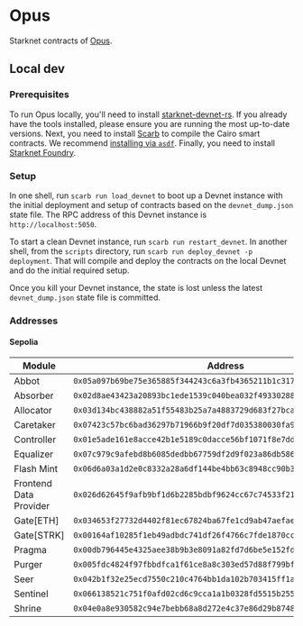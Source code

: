 # Opus

Starknet contracts of [Opus](https://opus.money).

## Local dev

### Prerequisites

To run Opus locally, you'll need to install [starknet-devnet-rs](https://github.com/0xSpaceShard/starknet-devnet-rs). If you already have the tools installed, please ensure you are running the most up-to-date versions. Next, you need to install [Scarb](https://docs.swmansion.com/scarb/docs.html) to compile the Cairo smart contracts. We recommend [installing via `asdf`](https://docs.swmansion.com/scarb/download.html#install-via-asdf). Finally, you need to install [Starknet Foundry](https://github.com/foundry-rs/starknet-foundry).

### Setup

In one shell, run `scarb run load_devnet` to boot up a Devnet instance with the initial deployment and setup of contracts based on the `devnet_dump.json` state file. The RPC address of this Devnet instance is `http://localhost:5050`.

To start a clean Devnet instance, run `scarb run restart_devnet`. In another shell, from the `scripts` directory, run `scarb run deploy_devnet -p deployment`. That will compile and deploy the contracts on the local Devnet and do the initial required setup.

Once you kill your Devnet instance, the state is lost unless the latest `devnet_dump.json` state file is committed. 

### Addresses

#### Sepolia

| Module | Address |
| ------ | --------|
| Abbot       | `0x05a097b69be75e365885f344243c6a3fb4365211b1c317be7618f3a053cc20cb` |
| Absorber    | `0x02d8ae43423a20893bc1ede1539c040bea032f49330288b6e057b513c17bc4ec` |
| Allocator   | `0x03d134bc438882a51f55483b25a7a4883729d683f27bca3f002a0095cc2a913d` |
| Caretaker   | `0x07423c57bc6bad36297b71966b9f20df7d035380030fa9e31853881aa7d045f8` |
| Controller  | `0x01e5ade161e8acce42b1e5189c0dacce56bf1071f8e7dd7e820a21a8e680a055` |
| Equalizer   | `0x07c979c9afebd8b6085dedbb67759df2d9f023a86db586955a9b8b1e1e86b0cf` |
| Flash Mint  | `0x06d6a03a1d2e0c8332a28a6df144be4bb63c8948cc90b31fa1fd8401b62d8ca5` |
| Frontend Data Provider | `0x026d62645f9afb9bf1d6b2285bdbf9624cc67c74533f215204589006635e4c88` |
| Gate[ETH]   | `0x034653f27732d4402f81ec67824ba67fe1cd9ab47aefaee1b504285a65522c3d` |
| Gate[STRK]  | `0x00164af10285f1eb49adbdc741df26f4766c7fde1870ccafbce71e4b50d251da` |
| Pragma      | `0x00db796445e4325aee38b9b3e8091a82fd7d6be5e152fd2f66bed3b2ab688078` |
| Purger      | `0x005fdc4824f97fbbdfca1f61ce8a8c303ed57d88f799bf00e7aaae39091612cf` |
| Seer        | `0x042b1f32e25ecd7550c210c4764bb1da102b703415ff1ab24626fe882129d143` |
| Sentinel    | `0x066138521c751f0afd02cd6c9cca1a1b0328fd5515b255f4cdca9e259db6c0dc` |
| Shrine      | `0x04e0a8e930582c94e7bebb68a8d272e4c37e86d29b8748e19042ccdf6b86085b` |
